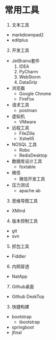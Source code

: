 # 常用工具
1. 文本工具
  * markdownpad2
  * editplus

2. 开发工具
  *  JetBrains套件
     1. IDEA
     2. PyCharm
     3. WebStorm
     4. DataGrip
  *  浏览器
     *  Google Chrome
     *  FireFox
  *  请求工具
     *  postman 
  *  虚拟机
     *  VMware
  *  远程工具
     *  FileZilla
     *  Xshell5
  *  NOSQL 工具
     *  Robo
     *  RedisDesktop
  *  数据库设计工具
     *  foxtable  
  *  微信
     *  微信开发工具
  *  压力测试
     *  apache ab
3.  思维导图工具
  *  XMind
4.  版本控制工具
  *  git
  *  svn
5.  抓包工具
  *  Fiddler
6.  内网穿透
  *  NatApp
7. Github桌面
  *  Github DeskTop

3.  快捷构建
  *  bootstrap
     *  ibootstrap
  *  springboot
  *  jfinal
    
   
